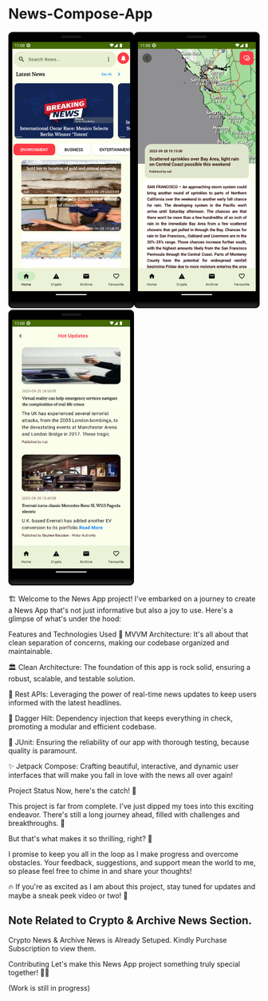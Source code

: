 # News-Compose-App

<img src="https://github.com/KhubaibKhan4/News-Compose-App/blob/master/screenshots/Screenshot_20230929_230009.png" width="50%" height="50%" /><img src="https://github.com/KhubaibKhan4/News-Compose-App/blob/master/screenshots/Screenshot_20230929_230037.png" width="50%" height="50%" /><img src="https://github.com/KhubaibKhan4/News-Compose-App/blob/master/screenshots/Screenshot_20230929_230054.png" width="50%" height="50%" />


🏗️ Welcome to the News App project! I've embarked on a journey to create a News App that's not just informative but also a joy to use. Here's a glimpse of what's under the hood:

Features and Technologies Used
🧩 MVVM Architecture: It's all about that clean separation of concerns, making our codebase organized and maintainable.

🏛️ Clean Architecture: The foundation of this app is rock solid, ensuring a robust, scalable, and testable solution.

📡 Rest APIs: Leveraging the power of real-time news updates to keep users informed with the latest headlines.

🔧 Dagger Hilt: Dependency injection that keeps everything in check, promoting a modular and efficient codebase.

🧪 JUnit: Ensuring the reliability of our app with thorough testing, because quality is paramount.

✨ Jetpack Compose: Crafting beautiful, interactive, and dynamic user interfaces that will make you fall in love with the news all over again!

Project Status
Now, here's the catch! 🎣

This project is far from complete. I've just dipped my toes into this exciting endeavor. There's still a long journey ahead, filled with challenges and breakthroughs. 🚧

But that's what makes it so thrilling, right? 🌟

I promise to keep you all in the loop as I make progress and overcome obstacles. Your feedback, suggestions, and support mean the world to me, so please feel free to chime in and share your thoughts!

🔥 If you're as excited as I am about this project, stay tuned for updates and maybe a sneak peek video or two! 🎥

##    Note Related to Crypto & Archive News Section.
<p>Crypto News & Archive News is Already Setuped. Kindly Purchase Subscription to view them.</p>

Contributing
Let's make this News App project something truly special together! 🚀💼

(Work is still in progress)
